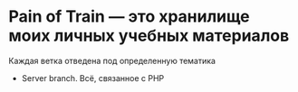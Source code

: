 # Pain of Train — это хранилище моих личных учебных материалов

Каждая ветка отведена под определенную тематика
- Server branch. Всё, связанное с PHP
